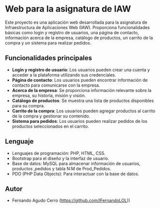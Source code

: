 # Web para la asignatura de IAW

Este proyecto es una aplicación web desarrollada para la asignatura de Infraestructura de Aplicaciones Web (IAW). Proporciona funcionalidades básicas como login y registro de usuarios, una página de contacto, información acerca de la empresa, catálogo de productos, un carrito de la compra y un sistema para realizar pedidos.

## Funcionalidades principales

- **Login y registro de usuario**: Los usuarios pueden crear una cuenta y acceder a la plataforma utilizando sus credenciales.
- **Página de contacto**: Los usuarios pueden encontrar información de contacto para comunicarse con la empresa.
- **Acerca de la empresa**: Se proporciona información relevante sobre la empresa, su historia, misión y visión.
- **Catálogo de productos**: Se muestra una lista de productos disponibles para su compra.
- **Carrito de la compra**: Los usuarios pueden agregar productos al carrito de la compra y gestionar su contenido.
- **Sistema para pedidos**: Los usuarios pueden realizar pedidos de los productos seleccionados en el carrito.

## Lenguaje

- Lenguajes de programación: PHP, HTML, CSS.
- Bootstrap para el diseño y la interfaz de usuario.
- Base de datos: MySQL para almacenar información de usuarios, productos ,pedidos y tabla N:M de Prod_Pedidos.
- PDO (PHP Data Objects): Para interactuar con la base de datos.


## Autor

- Fernando Agudo Cerro (https://github.com/lFernandoLOL))

